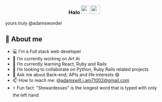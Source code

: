 <h3 align="center">Halo <img src="https://media.giphy.com/media/hvRJCLFzcasrR4ia7z/giphy.gif" width="28"> <img src="https://emojis.slackmojis.com/emojis/images/1531849430/4246/blob-sunglasses.gif?1531849430" width="28"/></h3> yours truly @adamswonder
</hr>

## 📖 About me
* 💻 I'm a Full stack web developer
* 🔭 I’m currently working on Art Ai
* 🌱 I’m currently learning React, Ruby and Rails
* 👯 I’m looking to collaborate on Python, Ruby Rails related projects
* 💬 Ask me about Back-end, APIs and life interests 😄
* 📫 How to reach me: @adamswill.i.am71002@gmail.com
* ⚡ Fun fact: "Stewardesses" is the longest word that is typed with only the left hand
